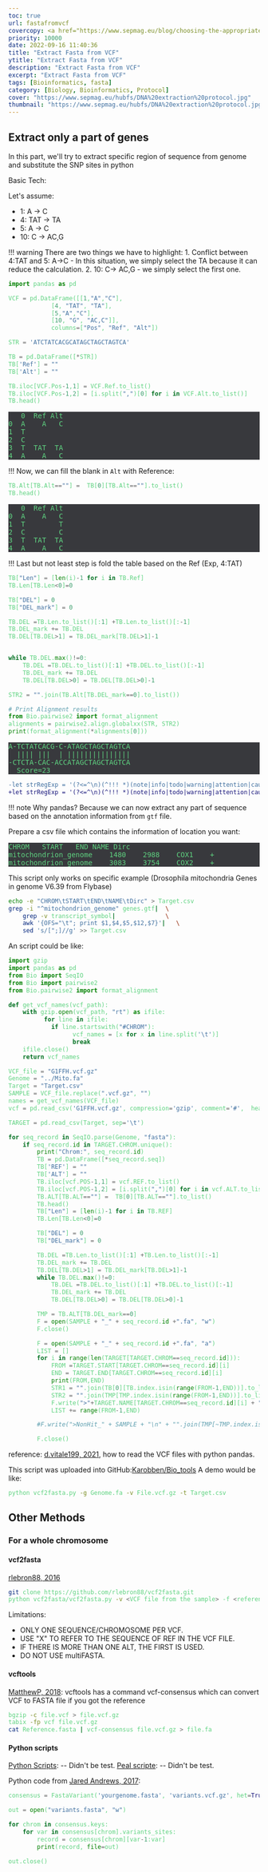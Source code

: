 ```yaml
---
toc: true
url: fastafromvcf
covercopy: <a href="https://www.sepmag.eu/blog/choosing-the-appropriate-dna-extraction-protocol">© Lluis M. Martínez</a>
priority: 10000
date: 2022-09-16 11:40:36
title: "Extract Fasta from VCF"
ytitle: "Extract Fasta from VCF"
description: "Extract Fasta from VCF"
excerpt: "Extract Fasta from VCF"
tags: [Bioinformatics, fasta]
category: [Biology, Bioinformatics, Protocol]
cover: "https://www.sepmag.eu/hubfs/DNA%20extraction%20protocol.jpg"
thumbnail: "https://www.sepmag.eu/hubfs/DNA%20extraction%20protocol.jpg"
---
```



## Extract only a part of genes


In this part, we'll try to extract specific region of sequence from genome and substitute the SNP sites in python

Basic Tech:

Let's assume:
- 1: A → C
- 4: TAT → TA
- 5: A → C
- 10: C → AC,G

!!! warning There are two things we have to highlight:
    1. Conflict between 4:TAT and 5: A→C
        - In this situation, we simply select the TA because it can reduce the calculation.
    2. 10: C→ AC,G
        - we simply select the first one.


```python
import pandas as pd

VCF = pd.DataFrame([[1,"A","C"],
            [4, "TAT", "TA"],
            [5,"A","C"],
            [10, "G", "AC,C"]],
            columns=["Pos", "Ref", "Alt"])

STR = 'ATCTATCACGCATAGCTAGCTAGTCA'

TB = pd.DataFrame([*STR])
TB['Ref'] = ""
TB['Alt'] = ""

TB.iloc[VCF.Pos-1,1] = VCF.Ref.to_list()
TB.iloc[VCF.Pos-1,2] = [i.split(",")[0] for i in VCF.Alt.to_list()]
TB.head()
```
<pre>
   0  Ref Alt
0  A    A   C
1  T         
2  C         
3  T  TAT  TA
4  A    A   C
</pre>


!!! Now, we can fill the blank in `Alt` with Reference:

```python
TB.Alt[TB.Alt==""] =  TB[0][TB.Alt==""].to_list()
TB.head()
```

<pre>
   0  Ref Alt
0  A    A   C
1  T        T
2  C        C
3  T  TAT  TA
4  A    A   C
</pre>

!!! Last but not least step is fold the table based on the Ref (Exp, 4:TAT)

```python
TB["Len"] = [len(i)-1 for i in TB.Ref]
TB.Len[TB.Len<0]=0

TB["DEL"] = 0
TB["DEL_mark"] = 0

TB.DEL =TB.Len.to_list()[:1] +TB.Len.to_list()[:-1]
TB.DEL_mark += TB.DEL
TB.DEL[TB.DEL>1] = TB.DEL_mark[TB.DEL>1]-1


while TB.DEL.max()!=0:
    TB.DEL =TB.DEL.to_list()[:1] +TB.DEL.to_list()[:-1]
    TB.DEL_mark += TB.DEL
    TB.DEL[TB.DEL>0] = TB.DEL[TB.DEL>0]-1

STR2 = "".join(TB.Alt[TB.DEL_mark==0].to_list())

# Print Alignment results
from Bio.pairwise2 import format_alignment
alignments = pairwise2.align.globalxx(STR, STR2)
print(format_alignment(*alignments[0]))
```

<pre>
A-TCTATCACG-C-ATAGCTAGCTAGTCA
  |||| |||  | |||||||||||||||
-CTCTA-CAC-ACCATAGCTAGCTAGTCA
  Score=23
</pre>

```diff index.js
-let strRegExp = '(?<=^\n)(^!!! *)(note|info|todo|warning|attention|caution|failure|missing|fail|error)(.*\n)((^ {4}.*\n|^\n)+)';
+let strRegExp = '(?<=^\n)(^!!! *)(note|info|todo|warning|attention|caution|failure|missing|fail|error|question)(.*\n)((^ {4}.*\n|^\n)+)';

```


!!! note Why pandas?
    Because we can now extract any part of sequence based on the annotation information from `gtf` file.

Prepare a csv file which contains the information of location you want:
<pre>
CHROM	START	END	NAME Dirc
mitochondrion_genome	1480	2988	COX1	+
mitochondrion_genome	3083	3754	COX2	+
</pre>

This script only works on specific example (Drosophila mitochondria Genes in genome V6.39 from Flybase)

```bash
echo -e "CHROM\tSTART\tEND\tNAME\tDirc" > Target.csv
grep -i "^mitochondrion_genome" genes.gtf|  \
    grep -v transcript_symbol|              \
    awk '{OFS="\t"; print $1,$4,$5,$12,$7}'|   \
    sed 's/[";]//g' >> Target.csv
```

An script could be like:

```python
import gzip
import pandas as pd
from Bio import SeqIO
from Bio import pairwise2
from Bio.pairwise2 import format_alignment

def get_vcf_names(vcf_path):
    with gzip.open(vcf_path, "rt") as ifile:
          for line in ifile:
            if line.startswith("#CHROM"):
                  vcf_names = [x for x in line.split('\t')]
                  break
    ifile.close()
    return vcf_names

VCF_file = "G1FFH.vcf.gz"
Genome = "../Mito.fa"
Target = "Target.csv"
SAMPLE = VCF_file.replace(".vcf.gz", "")
names = get_vcf_names(VCF_file)
vcf = pd.read_csv('G1FFH.vcf.gz', compression='gzip', comment='#',  header=None, names=names, sep='\t')

TARGET = pd.read_csv(Target, sep='\t')

for seq_record in SeqIO.parse(Genome, "fasta"):
    if seq_record.id in TARGET.CHROM.unique():
        print("Chrom:", seq_record.id)
        TB = pd.DataFrame([*seq_record.seq])
        TB['REF'] = ""
        TB['ALT'] = ""
        TB.iloc[vcf.POS-1,1] = vcf.REF.to_list()
        TB.iloc[vcf.POS-1,2] = [i.split(",")[0] for i in vcf.ALT.to_list()]
        TB.ALT[TB.ALT==""] =  TB[0][TB.ALT==""].to_list()
        TB.head()
        TB["Len"] = [len(i)-1 for i in TB.REF]
        TB.Len[TB.Len<0]=0

        TB["DEL"] = 0
        TB["DEL_mark"] = 0

        TB.DEL =TB.Len.to_list()[:1] +TB.Len.to_list()[:-1]
        TB.DEL_mark += TB.DEL
        TB.DEL[TB.DEL>1] = TB.DEL_mark[TB.DEL>1]-1
        while TB.DEL.max()!=0:
            TB.DEL =TB.DEL.to_list()[:1] +TB.DEL.to_list()[:-1]
            TB.DEL_mark += TB.DEL
            TB.DEL[TB.DEL>0] = TB.DEL[TB.DEL>0]-1

        TMP = TB.ALT[TB.DEL_mark==0]
        F = open(SAMPLE + "_" + seq_record.id +".fa", "w")
        F.close()

        F = open(SAMPLE + "_" + seq_record.id +".fa", "a")
        LIST = []
        for i in range(len(TARGET[TARGET.CHROM==seq_record.id])):
            FROM =TARGET.START[TARGET.CHROM==seq_record.id][i]
            END = TARGET.END[TARGET.CHROM==seq_record.id][i]
            print(FROM,END)
            STR1 = "".join(TB[0][TB.index.isin(range(FROM-1,END))].to_list())
            STR2 = "".join(TMP[TMP.index.isin(range(FROM-1,END))].to_list())
            F.write(">"+TARGET.NAME[TARGET.CHROM==seq_record.id][i] + "_" + SAMPLE + "\n" + STR2 + "\n" )
            LIST += range(FROM-1,END)

        #F.write(">NonHit_" + SAMPLE + "\n" + "".join(TMP[~TMP.index.isin(LIST)]) + "\n" )

        F.close()

```

reference: [d.vitale199, 2021](https://www.biostars.org/p/416324/), how to read the VCF files with python pandas.

This script was uploaded into GitHub:[Karobben/Bio_tools](https://github.com/Karobben/Bio_tools)
A demo would be like:

```bash
python vcf2fasta.py -g Genome.fa -v File.vcf.gz -t Target.csv
```


## Other Methods

### For a whole chromosome

#### vcf2fasta
 [rlebron88, 2016](https://github.com/rlebron88/vcf2fasta)
```bash
git clone https://github.com/rlebron88/vcf2fasta.git
python vcf2fasta/vcf2fasta.py -v <VCF file from the sample> -f <reference FASTA file> -o <FASTA file from the sample>
```
Limitations:
- ONLY ONE SEQUENCE/CHROMOSOME PER VCF.
- USE "X" TO REFER TO THE SEQUENCE OF REF IN THE VCF FILE.
- IF THERE IS MORE THAN ONE ALT, THE FIRST IS USED.
- DO NOT USE multiFASTA.

#### vcftools


[MatthewP, 2018](https://www.biostars.org/p/360900/): vcftools has a command vcf-consensus which can convert VCF to FASTA file if you got the reference

```bash
bgzip -c file.vcf > file.vcf.gz
tabix -fp vcf file.vcf.gz
cat Reference.fasta | vcf-consensus file.vcf.gz > file.fa
```

#### Python scripts

[Python Scripts](https://www.researchgate.net/publication/354169060_FASTA_files_generator_for_TABULAR_BLAST_HITS_and_Non_HITS_using_Python): -- Didn't be test.
[Peal scripte](https://github.com/lh3/samtools/blob/master/bcftools/vcfutils.pl): -- Didn't be test.

Python code from [Jared Andrews, 2017](https://bioinformatics.stackexchange.com/questions/2825/converting-a-vcf-into-a-fasta-given-a-reference-with-python-r):

```python
consensus = FastaVariant('yourgenome.fasta', 'variants.vcf.gz', het=True, hom=True)

out = open("variants.fasta", "w")

for chrom in consensus.keys:
    for var in consensus[chrom].variants_sites:
        record = consensus[chrom][var-1:var]
        print(record, file=out)

out.close()
```






<style>
pre {
  background-color:#38393d;
  color: #5fd381;
}

</style>
